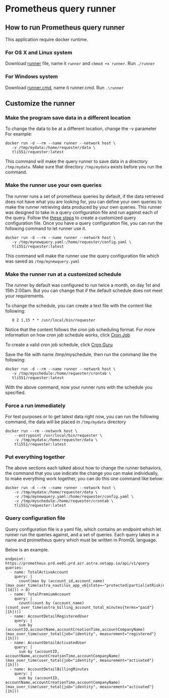 # Prometheus query runner

## How to run Prometheus query runner

This application require docker runtime.

### For OS X and Linux system
Download [runner](runner) file, name it `runner` and `chmod +x runner`.
Run ```./runner```

### For Windows system
Download [runner.cmd](runner.cmd), name it runner.cmd.
Run ```.\runner```

## Customize the runner

### Make the program save data in a different location
To change the data to be at a different location, change the -v parameter
For example:

```
docker run -d --rm --name runner --network host \
   -v /tmp/mydata:/home/requester/data \
   tli551/requester:latest
```

This command will make the query runner to save data in a directory `/tmp/mydata`.
Make sure that directory `/tmp/mydata` exists before you run the command.

### Make the runner use your own queries
The runner runs a set of prometheus queries by default, if the data retrieved does
not have what you are looking for, you can define your own queries to make the runner
retrieving data produced by your own queries. This runner was designed to take in
a query configuration file and run against each of the query. Follow the [these steps](#query-configuration-file)
to create a customized query configuration file. Once you have
a query configuration file, you can run the following command to let runner use it.

```
docker run -d --rm --name runner --network host \
   -v /tmp/mynewquery.yaml:/home/requester/config.yaml \
   tli551/requester:latest
```

This command will make the runner use the query configuration file which was saved
as `/tmp/mynewquery.yaml`

### Make the runner run at a customized schedule

The runner by default was configured to run twice a month, on day 1st and 15th 2:00am.
But you can change that if the default schedule does not meet your requirements.

To change the schedule, you can create a text file with the content like following:
```
   0 2 1,15 * * /usr/local/bin/requester
```
Notice that the content follows the cron job scheduling format. For more information
on how cron job schedule works, click [Cron Job](https://cloud.google.com/scheduler/docs/configuring/cron-job-schedules)

To create a valid cron job schedule, click [Cron Guru](https://crontab.guru/#0_2_1,15_*_*)

Save the file with name /tmp/myschedule, then run the command like the following:

```
docker run -d --rm --name runner --network host \
   -v /tmp/myschedule:/home/requester/crontab \
   tli551/requester:latest
```

With the above command, now your runner runs with the schedule you specified.


### Force a run immediately
For test purposes or to get latest data right now, you can run the following command, the data
will be placed in `/tmp/mydata` directory
```
docker run --rm --network host \
    --entrypoint /usr/local/bin/requester \
    -v /tmp/mydata:/home/requester/data \
    tli551/requester:latest
```


### Put everything together

The above sections each talked about how to change the runner behaviors, the command
that you use indicate the change you can make individually, to make everything work
together, you can do this one command like below:

```
docker run -d --rm --name runner --network host \
    -v /tmp/mydata:/home/requester/data \
    -v /tmp/mynewquery.yaml:/home/requester/config.yaml \
    -v /tmp/myschedule:/home/requester/crontab \
    tli551/requester:latest
```

### Query configuration file
Query configuration file is a yaml file, which contains an endpoint which let runner
run the queries against, and a set of queries. Each query takes in a name and prometheus
query which must be written in PromQL language.

Below is an example.
```
endpoint: https://prometheus.prd.ee01.prd.azr.astra.netapp.io/api/v1/query
queries:
  - name: TotalActiveAccount
    query: |
      count(max by (account_id,account_name) (max_over_time(astra_nautilus_app_v6{state=~"protected|partial|atRisk|none|clone"}[1d])) > 0)
  - name: TotalPremiumAccount
    query: |
      count(count by (account_name) (count_over_time(astra_billing_account_total_minutes{terms="paid"}[1h])))
  - name: AccountDetailRegisteredUser
    query: |
      sum by (accountID,accountName,accountCreationTime,accountCompanyName) (max_over_time(user_total{job="identity", measurement="registered"}[1h]))
  - name: AccountDetailActivatedUser
    query: |
      sum by (accountID, accountName,accountCreationTime,accountCompanyName) (max_over_time(user_total{job="identity", measurement="activated"}[1h]))
  - name: AccountDetailBillingMinutes
    query: |
      sum by (accountID, accountName,accountCreationTime,accountCompanyName) (max_over_time(user_total{job="identity", measurement="activated"}[1h]))
```
